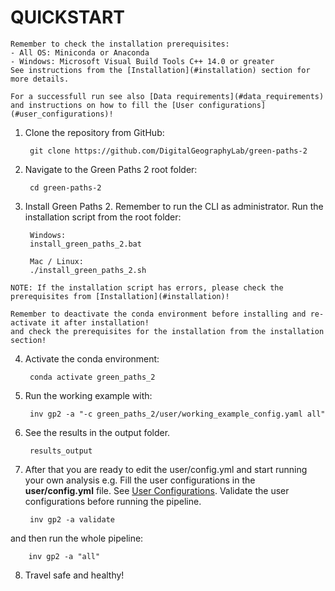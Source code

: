 # QUICKSTART

```{important}
Remember to check the installation prerequisites:
- All OS: Miniconda or Anaconda
- Windows: Microsoft Visual Build Tools C++ 14.0 or greater
See instructions from the [Installation](#installation) section for more details.
```

```{hint}
For a successfull run see also [Data requirements](#data_requirements) and instructions on how to fill the [User configurations](#user_configurations)!
```

1. Clone the repository from GitHub:

        git clone https://github.com/DigitalGeographyLab/green-paths-2

2. Navigate to the Green Paths 2 root folder:

        cd green-paths-2

3. Install Green Paths 2. Remember to run the CLI as administrator. Run the installation script from the root folder:
        
        Windows:
        install_green_paths_2.bat

        Mac / Linux:
        ./install_green_paths_2.sh

```{note}
NOTE: If the installation script has errors, please check the prerequisites from [Installation](#installation)!

Remember to deactivate the conda environment before installing and re-activate it after installation!
and check the prerequisites for the installation from the installation section!
```

4. Activate the conda environment:
        
        conda activate green_paths_2

5. Run the working example with:

        inv gp2 -a "-c green_paths_2/user/working_example_config.yaml all"

7. See the results in the output folder.

        results_output

8. After that you are ready to edit the user/config.yml and start running your own analysis e.g.
Fill the user configurations in the **user/config.yml** file. See [User Configurations](#user_configurations).
Validate the user configurations before running the pipeline.

        inv gp2 -a validate

and then run the whole pipeline:
        
        inv gp2 -a "all"

8. Travel safe and healthy!


